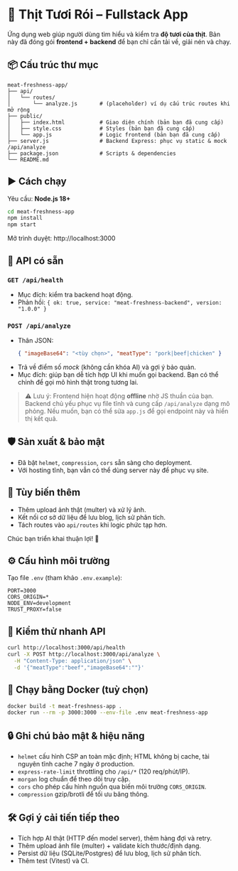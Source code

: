 # 🥩 Thịt Tươi Rói – Fullstack App

Ứng dụng web giúp người dùng tìm hiểu và kiểm tra **độ tươi của thịt**. 
Bản này đã đóng gói **frontend + backend** để bạn chỉ cần tải về, giải nén và chạy.

## 📦 Cấu trúc thư mục

```
meat-freshness-app/
├── api/
│   └── routes/
│       └── analyze.js       # (placeholder) ví dụ cấu trúc routes khi mở rộng
├── public/
│   ├── index.html           # Giao diện chính (bản bạn đã cung cấp)
│   ├── style.css            # Styles (bản bạn đã cung cấp)
│   └── app.js               # Logic frontend (bản bạn đã cung cấp)
├── server.js                # Backend Express: phục vụ static & mock /api/analyze
├── package.json             # Scripts & dependencies
└── README.md
```

## ▶️ Cách chạy

Yêu cầu: **Node.js 18+**

```bash
cd meat-freshness-app
npm install
npm start
```

Mở trình duyệt: http://localhost:3000

## 🔌 API có sẵn

### `GET /api/health`
- Mục đích: kiểm tra backend hoạt động.
- Phản hồi: `{ ok: true, service: "meat-freshness-backend", version: "1.0.0" }`

### `POST /api/analyze`
- Thân JSON:
  ```json
  { "imageBase64": "<tùy chọn>", "meatType": "pork|beef|chicken" }
  ```
- Trả về điểm số *mock* (không cần khóa AI) và gợi ý bảo quản.
- Mục đích: giúp bạn dễ tích hợp UI khi muốn gọi backend.
  Bạn có thể chỉnh để gọi mô hình thật trong tương lai.

> ⚠️ Lưu ý: Frontend hiện hoạt động **offline** nhờ JS thuần của bạn. 
> Backend chủ yếu phục vụ file tĩnh và cung cấp `/api/analyze` dạng mô phỏng.
> Nếu muốn, bạn có thể sửa `app.js` để gọi endpoint này và hiển thị kết quả.

## 🛡️ Sản xuất & bảo mật
- Đã bật `helmet`, `compression`, `cors` sẵn sàng cho deployment.
- Với hosting tĩnh, bạn vẫn có thể dùng server này để phục vụ site.

## 🧩 Tùy biến thêm
- Thêm upload ảnh thật (multer) và xử lý ảnh.
- Kết nối cơ sở dữ liệu để lưu blog, lịch sử phân tích.
- Tách routes vào `api/routes` khi logic phức tạp hơn.

Chúc bạn triển khai thuận lợi! 🚀


## ⚙️ Cấu hình môi trường
Tạo file `.env` (tham khảo `.env.example`):
```
PORT=3000
CORS_ORIGIN=*
NODE_ENV=development
TRUST_PROXY=false
```

## 🧪 Kiểm thử nhanh API
```bash
curl http://localhost:3000/api/health
curl -X POST http://localhost:3000/api/analyze \
  -H "Content-Type: application/json" \
  -d '{"meatType":"beef","imageBase64":""}'
```

## 🐳 Chạy bằng Docker (tuỳ chọn)
```bash
docker build -t meat-freshness-app .
docker run --rm -p 3000:3000 --env-file .env meat-freshness-app
```

## 🔒 Ghi chú bảo mật & hiệu năng
- `helmet` cấu hình CSP an toàn mặc định; HTML không bị cache, tài nguyên tĩnh cache 7 ngày ở production.
- `express-rate-limit` throttling cho `/api/*` (120 req/phút/IP).
- `morgan` log chuẩn để theo dõi truy cập.
- `cors` cho phép cấu hình nguồn qua biến môi trường `CORS_ORIGIN`.
- `compression` gzip/brotli để tối ưu băng thông.

## 🛠 Gợi ý cải tiến tiếp theo
- Tích hợp AI thật (HTTP đến model server), thêm hàng đợi và retry.
- Thêm upload ảnh file (multer) + validate kích thước/định dạng.
- Persist dữ liệu (SQLite/Postgres) để lưu blog, lịch sử phân tích.
- Thêm test (Vitest) và CI.

